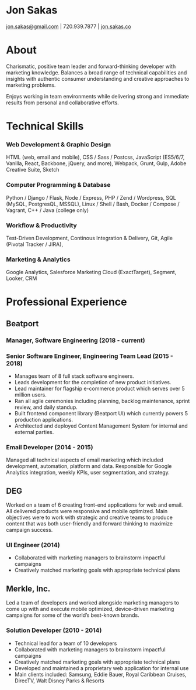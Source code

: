 # Jon Sakas

jon.sakas@gmail.com | 720.939.7877 | [jon.sakas.co](http://jon.sakas.co) 

# About

Charismatic, positive team leader and forward-thinking developer with marketing knowledge. Balances a broad range of technical capabilities and insights with authentic consumer understanding and creative approaches to marketing problems.

Enjoys working in team environments while delivering strong and immediate results from personal and collaborative efforts.

# Technical Skills

### Web Development & Graphic Design

HTML (web, email and mobile),
CSS / Sass / Postcss,
JavaScript (ES5/6/7, Vanilla, React, Backbone, jQuery, and more),
Webpack, Grunt, Gulp,
Adobe Creative Suite,
Sketch

### Computer Programming & Database

Python / Django / Flask,
Node / Express,
PHP / Zend / Wordpress,
SQL (MySQL, PostgresQL, MSSQL),
Linux / Shell / Bash,
Docker / Compose / Vagrant,
C++ / Java (college only)

### Workflow & Productivity

Test-Driven Development,
Continous Integration & Delivery,
Git,
Agile (Pivotal Tracker / JIRA),


### Marketing & Analytics

Google Analytics,
Salesforce Marketing Cloud (ExactTarget),
Segment,
Looker,
CRM

# Professional Experience

## Beatport

### Manager, Software Engineering (2018 - current)
### Senior Software Engineer, Engineering Team Lead (2015 - 2018)

- Manages team of 8 full stack software engineers.
- Leads development for the completion of new product initiatives.
- Lead maintainer for flagship e-commerce product which serves over 5 million users.
- Ran all agile ceremonies including planning, backlog maintenance, sprint review, and daily standup.
- Built frontend component library (Beatport UI) which currently powers 5 production applications.
- Architected and deployed Content Management System for internal and external parties.

### Email Developer (2014 - 2015)

Managed all technical aspects of email marketing which included development, automation, platform and data. Responsible for Google Analytics integration, weekly KPIs, user segmentation, and strategy.

## DEG

Worked on a team of 6 creating front-end applications for web and email. All delivered products were responsive and mobile optimized. Main objectives were to work with strategic and creative teams to produce content that was both user-friendly and forward thinking to maximize campaign success.

### UI Engineer (2014)

- Collaborated with marketing managers to brainstorm impactful campaigns
- Creatively matched marketing goals with appropriate technical plans

## Merkle, Inc.

Led a team of developers and worked alongside marketing managers to come up with and execute mobile optimized, device-driven marketing campaigns for some of the world’s best-known brands.

### Solution Developer (2010 - 2014)

- Technical lead for a team of 10 developers
- Collaborated with marketing managers to brainstorm impactful campaigns
- Creatively matched marketing goals with appropriate technical plans
- Developed and maintained a proprietary web application for internal use
- Main clients included: Samsung, Eddie Bauer, Royal Caribbean Cruises, DirecTV, Walt Disney Parks & Resorts
